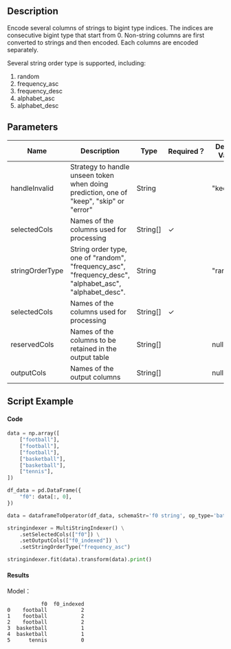 ## Description
Encode several columns of strings to bigint type indices. The indices are consecutive bigint type
 that start from 0. Non-string columns are first converted to strings and then encoded. Each columns
 are encoded separately.
 
 Several string order type is supported, including:
 <ol>
     <li>random</li>
     <li>frequency_asc</li>
     <li>frequency_desc</li>
     <li>alphabet_asc</li>
     <li>alphabet_desc</li>
 </ol>

## Parameters
| Name | Description | Type | Required？ | Default Value |
| --- | --- | --- | --- | --- |
| handleInvalid | Strategy to handle unseen token when doing prediction, one of "keep", "skip" or "error" | String |  | "keep" |
| selectedCols | Names of the columns used for processing | String[] | ✓ |  |
| stringOrderType | String order type, one of "random", "frequency_asc", "frequency_desc", "alphabet_asc", "alphabet_desc". | String |  | "random" |
| selectedCols | Names of the columns used for processing | String[] | ✓ |  |
| reservedCols | Names of the columns to be retained in the output table | String[] |  | null |
| outputCols | Names of the output columns | String[] |  | null |


## Script Example
#### Code
```python
data = np.array([
    ["football"],
    ["football"],
    ["football"],
    ["basketball"],
    ["basketball"],
    ["tennis"],
])

df_data = pd.DataFrame({
    "f0": data[:, 0],
})

data = dataframeToOperator(df_data, schemaStr='f0 string', op_type='batch')

stringindexer = MultiStringIndexer() \
    .setSelectedCols(["f0"]) \
    .setOutputCols(["f0_indexed"]) \
    .setStringOrderType("frequency_asc")

stringindexer.fit(data).transform(data).print()
```

#### Results

Model：
```
           f0  f0_indexed
0    football           2
1    football           2
2    football           2
3  basketball           1
4  basketball           1
5      tennis           0
```

